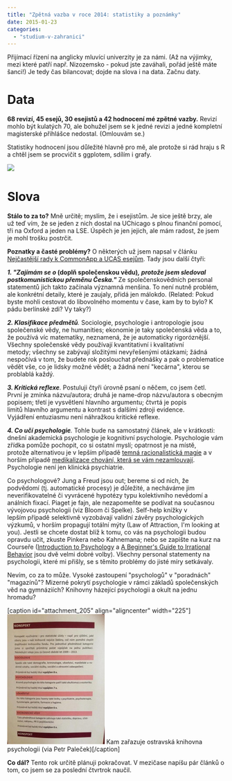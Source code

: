 ```yaml
---
title: "Zpětná vazba v roce 2014: statistiky a poznámky"
date: 2015-01-23
categories:
  - "studium-v-zahranici"
---
```


Přijímací řízení na anglicky mluvící univerzity je za námi. (Až na výjimky, mezi které patří např. Nizozemsko - pokud jste zaváhali, pořád ještě máte šanci!) Je tedy čas bilancovat; dojde na slova i na data. Začnu daty.

# Data

**68 revizí, 45 esejů, 30 esejistů a 42 hodnocení mé zpětné vazby.** Revizí mohlo být kulatých 70, ale bohužel jsem se k jedné revizi a jedné kompletní magisterské přihlášce nedostal. (Omlouvám se.)

Statistiky hodnocení jsou důležité hlavně pro mě, ale protože si rád hraju s R a chtěl jsem se procvičit s ggplotem, sdílím i grafy.

![](http://simon.podhajsky.net/blog/nextgen-attach_to_post/preview/id--196)

# Slova

**Stálo to za to?** Mně určitě; myslím, že i esejistům. Je sice ještě brzy, ale už teď vím, že se jeden z nich dostal na UChicago s plnou finanční pomocí, tři na Oxford a jeden na LSE. Úspěch je jen jejich, ale mám radost, že jsem je mohl trošku postrčit.

**Poznatky a časté problémy?** O některých už jsem napsal v článku [Nejčastější rady k CommonApp a UCAS esejům](http://simon.podhajsky.net/blog/2014/nejcastejsi-rady-k-commonapp-a-ucas-esejum/ "Nejčastější rady k CommonApp a UCAS esejům"). Tady jsou další čtyři:

**_1\. "Zajímám se o_ (doplň společenskou vědu)_, protože jsem sledoval postkomunistickou přeměnu Česka."_** Ze společenskovědních personal statementů jich takto začínala významná menšina. To není nutně problém, ale konkrétní detaily, které je zaujaly, přidá jen málokdo. (Related: Pokud byste mohli cestovat do libovolného momentu v čase, kam by to bylo? K pádu berlínské zdi? Vy taky?)

_**2\. Klasifikace předmětů**._ Sociologie, psychologie i antropologie jsou společenské vědy, ne humanities; ekonomie je taky společenská věda a to, že používá víc matematiky, neznamená, že je automaticky rigoróznější. Všechny společenské vědy používají kvantitativní i kvalitativní metody; všechny se zabývají složitými nevyřešenými otázkami; žádná nespočívá v tom, že budete rok poslouchat přednášky a pak o problematice vědět vše, co je lidsky možné vědět; a žádná není "kecárna", kterou se problablá každý.

_**3\. Kritická reflexe**._ Postuluji čtyři úrovně psaní o něčem, co jsem četl. První je zmínka názvu/autora; druhá je name-drop názvu/autora s obecným popisem; třetí je vysvětlení hlavního argumentu; čtvrtá je popis limitů hlavního argumentu a kontrast s dalšími zdroji evidence. Vyjádření entuziasmu není náhražkou kritické reflexe.

_**4\. Co učí psychologie**._ Tohle bude na samostatný článek, ale v krátkosti: dnešní akademická psychologie je kognitivní psychologie. Psychologie vám zřídka pomůže pochopit, co si ostatní myslí; opatrnost je na místě, protože alternativou je v lepším případě [temná racionalistická magie](http://lesswrong.com/lw/he/knowing_about_biases_can_hurt_people/) a v horším případě [medikalizace chování, která se vám nezamlouvají](http://the-toast.net/2013/12/04/your-ex-might-not-have-a-personality-disorder/). Psychologie není jen klinická psychiatrie.

Co psychologové? Jung a Freud jsou out; bereme si od nich, že podvědomí (tj. automatické procesy) je důležité, a necháváme jim neverifikovatelné či vyvrácené hypotézy typu kolektivního nevědomí a análních fixací. Piaget je fajn, ale nezapomeňte se podívat na současnou vývojovou psychologii (viz Bloom či Spelke). Self-help knížky v lepším případě selektivně vyzobávají validní závěry psychologických výzkumů, v horším propagují totální mýty (Law of Attraction, I'm looking at you). Jestli se chcete dostat blíž k tomu, co vás na psychologii budou opravdu učit, zkuste Pinkera nebo Kahnemana; nebo se zapište na kurz na Courseře ([Introduction to Psychology](https://www.coursera.org/course/intropsych) a [A Beginner's Guide to Irrational Behavior](http://www.coursetalk.com/coursera/a-beginners-guide-to-irrational-behavior?search_index=1) jsou dvě velmi dobré volby). Všechny personal statementy na psychologii, které mi přišly, se s těmito problémy do jisté míry setkávaly.

Nevím, co za to může. Vysoké zastoupení "psychologů" v "poradnách" "magazínů"? Mizerné pokrytí psychologie v rámci základů společenských věd na gymnáziích? Knihovny házející psychologii a okult na jednu hromadu?

\[caption id="attachment_205" align="aligncenter" width="225"\][![Kam zařazuje ostravská knihovna psychologii (via Petr Paleček)](images/10898297_10205908034769813_1349510673330359333_n-225x300.jpg)](http://simon.podhajsky.net/blog/wp-content/uploads/2015/01/10898297_10205908034769813_1349510673330359333_n.jpg) Kam zařazuje ostravská knihovna psychologii (via Petr Paleček)\[/caption\]

**Co dál?** Tento rok určitě plánuji pokračovat. V mezičase napíšu pár článků o tom, co jsem se za poslední čtvrtrok naučil.
